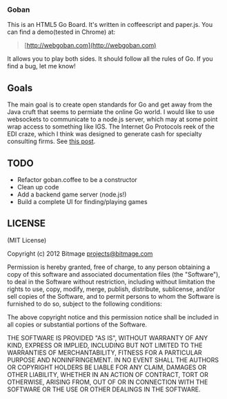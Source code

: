 ### Goban

This is an HTML5 Go Board.  It's written in coffeescript and paper.js.  You can find a demo(tested in Chrome) at:

> [http://webgoban.com](http://webgoban.com)

It allows you to play both sides.  It should follow all the rules of Go.  If you find a bug, let me know!

## Goals

The main goal is to create open standards for Go and get away from the Java cruft that seems to permiate the online Go world.  I would like to use websockets to communicate to a node.js server, which may at some point wrap access to something like IGS.  The Internet Go Protocols reek of the EDI craze, which I think was designed to generate cash for specialty consulting firms.  See [this post](http://gnugos60.blogspot.com/2007/04/internet-go-protocols.html).

## TODO

* Refactor goban.coffee to be a constructor
* Clean up code
* Add a backend game server (node.js!)
* Build a complete UI for finding/playing games

## LICENSE

(MIT License)

Copyright (c) 2012 Bitmage <projects@bitmage.com>

Permission is hereby granted, free of charge, to any person obtaining
a copy of this software and associated documentation files (the
"Software"), to deal in the Software without restriction, including
without limitation the rights to use, copy, modify, merge, publish,
distribute, sublicense, and/or sell copies of the Software, and to
permit persons to whom the Software is furnished to do so, subject to
the following conditions:

The above copyright notice and this permission notice shall be
included in all copies or substantial portions of the Software.

THE SOFTWARE IS PROVIDED "AS IS", WITHOUT WARRANTY OF ANY KIND,
EXPRESS OR IMPLIED, INCLUDING BUT NOT LIMITED TO THE WARRANTIES OF
MERCHANTABILITY, FITNESS FOR A PARTICULAR PURPOSE AND
NONINFRINGEMENT. IN NO EVENT SHALL THE AUTHORS OR COPYRIGHT HOLDERS BE
LIABLE FOR ANY CLAIM, DAMAGES OR OTHER LIABILITY, WHETHER IN AN ACTION
OF CONTRACT, TORT OR OTHERWISE, ARISING FROM, OUT OF OR IN CONNECTION
WITH THE SOFTWARE OR THE USE OR OTHER DEALINGS IN THE SOFTWARE.
